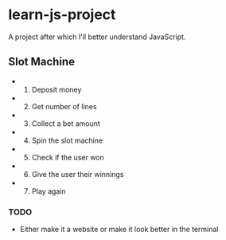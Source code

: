 # learn-js-project
A project after which I'll better understand JavaScript.

## Slot Machine
* 1. Deposit money
* 2. Get number of lines
* 3. Collect a bet amount
* 4. Spin the slot machine
* 5. Check if the user won
* 6. Give the user their winnings
* 7. Play again

### TODO
* Either make it a website or make it look better in the terminal
